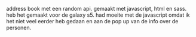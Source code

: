 address book met een random api. 
gemaakt met javascript, html en sass.
heb het gemaakt voor de galaxy s5.
had moeite met de javascript omdat ik het niet veel eerder heb gedaan en aan de pop up van de info over de personen.
